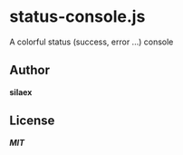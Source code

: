 # status-console.js

A colorful status (success, error ...) console

## Author
**silaex**

## License 
***MIT***

